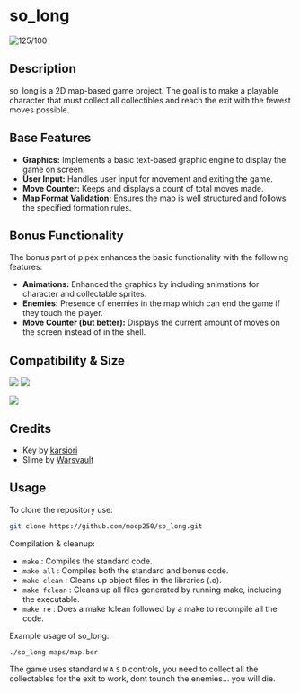 # so_long
![125/100](https://img.shields.io/badge/125%2F100-brightgreen)
## Description

so_long is a 2D map-based game project. The goal is to make a playable character that must collect all collectibles and reach the exit with the fewest moves possible.

## Base Features
  
- **Graphics:** Implements a basic text-based graphic engine to display the game on screen.
- **User Input:** Handles user input for movement and exiting the game.
- **Move Counter:** Keeps and displays a count of total moves made.
- **Map Format Validation:** Ensures the map is well structured and follows the specified formation rules.

## Bonus Functionality

The bonus part of pipex enhances the basic functionality with the following features:

- **Animations:** Enhanced the graphics by including animations for character and collectable sprites.
- **Enemies:** Presence of enemies in the map which can end the game if they touch the player.
- **Move Counter (but better):** Displays the current amount of moves on the screen instead of in the shell.

## Compatibility & Size

![](https://img.shields.io/badge/WSL-0a97f5?style=for-the-badge&logo=linux&logoColor=white)
![](	https://img.shields.io/badge/mac%20os-000000?style=for-the-badge&logo=apple&logoColor=white)

![](https://img.shields.io/github/languages/code-size/moop250/so_long?color=5BCFFF)

## Credits

- Key by [karsiori](https://karsiori.itch.io/)
- Slime by [Warsvault](https://warsvault.itch.io/)

## Usage 

To clone the repository use:
```bash
git clone https://github.com/moop250/so_long.git
```
Compilation & cleanup:

- `make` : Compiles the standard code.
- `make all` : Compiles both the standard and bonus code.
- `make clean` : Cleans up object files in the libraries (.o).
- `make fclean` : Cleans up all files generated by running make, including the executable.
- `make re` : Does a make fclean followed by a make to recompile all the code.

Example usage of so_long:
```
./so_long maps/map.ber
```
The game uses standard `W` `A` `S` `D` controls, you need to collect all the collectables for the exit to work, dont tounch the enemies... you will die.
